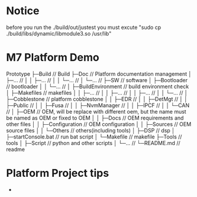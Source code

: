 # Notice
before you run the ./build/out/justest you must excute "sudo cp ./build/libs/dynamic/libmodule3.so /usr/lib"

# M7 Platform Demo
Prototype
├─Build                             // Build
├─Doc                               // Platform documentation management
│  ├─...                            // 
│  │  ├─...                         // 
│  │  └─...                         // 
│  └─...                            //
├─SW                                // software
│  ├─Bootloader                     // bootloader
│  │  └─...                         //
│  ├─BuildEnvironment               // build environment check
│  ├─Makefiles                      // makefiles
│  │  ├─...                         // 
│  │  ├─...                         //
│  │  ├─...                         //
│  │  └─...                         //
│  ├─Cobblestone                    // platform cobblestone
│  │  ├─EDR                         // 
│  │  ├─DetMgt                      //
│  │  ├─Public                      //
│  │  ├─Fusa                        //
│  │  ├─NvmManager                  //
│  │  ├─IPCF                        //
│  │  └─CAN                         //
│  ├─OEM                            // OEM, will be replace with different oem, but the name must be named as OEM or fixed to OEM
│  │  ├─Docs                        // OEM requirements and other files
│  │  ├─Configuration               // OEM configuration
│  │  ├─Sources                     // OEM source files
│  │  └─Others                      // others(including tools)
│  ├─DSP                            // dsp
│  ├─startConsole.bat               // run bat script
│  └─Makefile                       // makefile
├─Tools                             // tools
│  ├─Script                         // python and other scripts
│  └─...                            //
└─README.md                         // readme

# Platform Project tips
-   